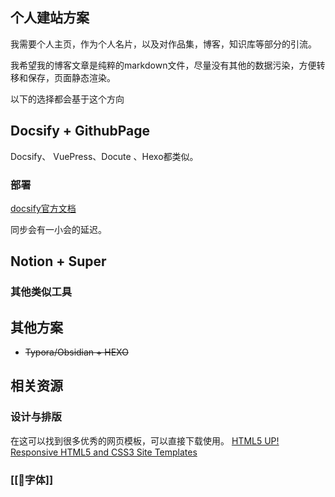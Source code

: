 

## 个人建站方案

我需要个人主页，作为个人名片，以及对作品集，博客，知识库等部分的引流。

我希望我的博客文章是纯粹的markdown文件，尽量没有其他的数据污染，方便转移和保存，页面静态渲染。

以下的选择都会基于这个方向

## Docsify + GithubPage
Docsify、 VuePress、Docute 、Hexo都类似。

### 部署
[docsify官方文档](https://docsify.js.org/#/zh-cn/)

同步会有一小会的延迟。



## Notion + Super




### 其他类似工具



## 其他方案

- ~~Typora/Obsidian + HEXO~~

## 相关资源

### 设计与排版

在这可以找到很多优秀的网页模板，可以直接下载使用。 [HTML5 UP! Responsive HTML5 and CSS3 Site Templates](https://html5up.net/)

### [[🍴字体]]

